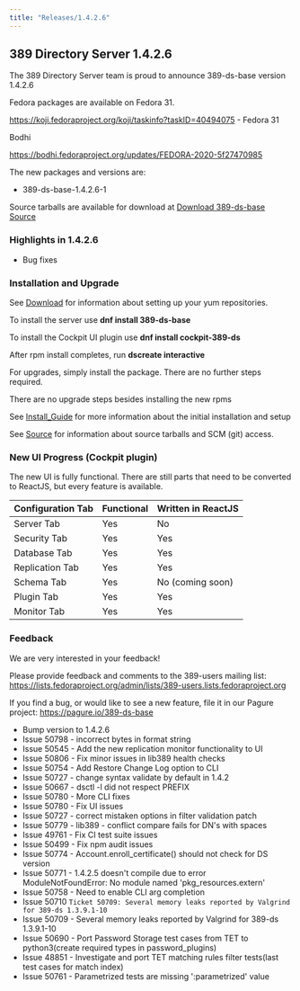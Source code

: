 ```yaml
---
title: "Releases/1.4.2.6"
---
```


389 Directory Server 1.4.2.6
-----------------------------

The 389 Directory Server team is proud to announce 389-ds-base version 1.4.2.6

Fedora packages are available on Fedora 31.

<https://koji.fedoraproject.org/koji/taskinfo?taskID=40494075> - Fedora 31

Bodhi

<https://bodhi.fedoraproject.org/updates/FEDORA-2020-5f27470985>

The new packages and versions are:

- 389-ds-base-1.4.2.6-1

Source tarballs are available for download at [Download 389-ds-base Source](https://releases.pagure.org/389-ds-base/389-ds-base-1.4.2.6.tar.bz2)

### Highlights in 1.4.2.6

- Bug fixes

### Installation and Upgrade 

See [Download](../download.html) for information about setting up your yum repositories.

To install the server use **dnf install 389-ds-base**

To install the Cockpit UI plugin use **dnf install cockpit-389-ds**

After rpm install completes, run **dscreate interactive**

For upgrades, simply install the package.  There are no further steps required.

There are no upgrade steps besides installing the new rpms 

See [Install\_Guide](../howto/howto-install-389.html) for more information about the initial installation and setup

See [Source](../development/source.html) for information about source tarballs and SCM (git) access.

### New UI Progress (Cockpit plugin)

The new UI is fully functional.  There are still parts that need to be converted to ReactJS, but every feature is available.

|Configuration Tab  |Functional  |Written in ReactJS |
|-------------------|------------|-------------------|
|Server Tab         |Yes         |No                 |
|Security Tab       |Yes         |Yes                |
|Database Tab       |Yes         |Yes                |
|Replication Tab    |Yes         |Yes                |
|Schema Tab         |Yes         |No (coming soon)   |
|Plugin Tab         |Yes         |Yes                |
|Monitor Tab        |Yes         |Yes                |


### Feedback

We are very interested in your feedback!

Please provide feedback and comments to the 389-users mailing list: <https://lists.fedoraproject.org/admin/lists/389-users.lists.fedoraproject.org>

If you find a bug, or would like to see a new feature, file it in our Pagure project: <https://pagure.io/389-ds-base>

- Bump version to 1.4.2.6
- Issue 50798 - incorrect bytes in format string
- Issue 50545 - Add the new replication monitor functionality to UI
- Issue 50806 - Fix minor issues in lib389 health checks
- Issue 50754 - Add Restore Change Log option to CLI
- Issue 50727 - change syntax validate by default in 1.4.2
- Issue 50667 - dsctl -l did not respect PREFIX
- Issue 50780 - More CLI fixes
- Issue 50780 - Fix UI issues
- Issue 50727 - correct mistaken options in filter validation patch
- Issue 50779 - lib389 - conflict compare fails for DN's with spaces
- Issue 49761 - Fix CI test suite issues
- Issue 50499 - Fix npm audit issues
- Issue 50774 - Account.enroll_certificate() should not check for DS version
- Issue 50771 - 1.4.2.5 doesn't compile due to error ModuleNotFoundError: No module named 'pkg_resources.extern'
- Issue 50758 - Need to enable CLI arg completion
- Issue 50710 `Ticket 50709: Several memory leaks reported by Valgrind for 389-ds 1.3.9.1-10`
- Issue 50709 - Several memory leaks reported by Valgrind for 389-ds 1.3.9.1-10
- Issue 50690 - Port Password Storage test cases from TET to python3(create required types in password_plugins)
- Issue 48851 - Investigate and port TET matching rules filter tests(last test cases for match index)
- Issue 50761 - Parametrized tests are missing ':parametrized' value


